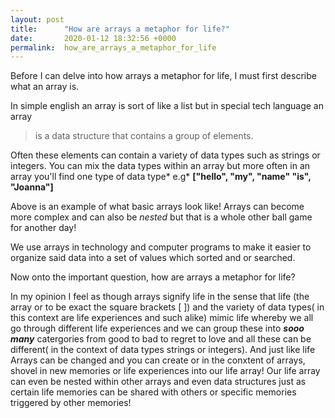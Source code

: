 ```yaml
---
layout: post
title:      "How are arrays a metaphor for life?"
date:       2020-01-12 18:32:56 +0000
permalink:  how_are_arrays_a_metaphor_for_life
---
```



Before I can delve into how arrays a metaphor for life, I must first describe what an array is. 

In simple english an array is sort of like a list but in special tech language an array 
> is a data structure that contains a group of elements.

Often these elements can contain a variety of data types such as strings or integers. You can mix the data types within an array but more often in an array you'll find one type of data type* e.g* **["hello", "my", "name" "is", "Joanna"]**

Above is an example of what basic arrays look like! Arrays can become more complex and can also be *nested* but that is a whole other ball game for another day!

We use arrays in technology and computer programs to make it easier to organize said data into a set of values which sorted and or searched.

Now onto the important question, how are arrays a metaphor for life?

In my opinion I feel as though arrays signify life in the sense that life (the array or to be exact the square brackets [ ]) and the variety of data types( in this context are life experiences and such alike) mimic life whereby we all go through different life experiences and we can group these into ***sooo many*** catergories from good to bad to regret to love and all these can be different( in the context of data types strings or integers). And just like life Arrays can be changed and you can create or in the conxtent of arrays, shovel in new memories or life experiences into our life array! Our life array can even be nested within other arrays and even data structures just as certain life memories can be shared with others or specific memories triggered by other memories!



